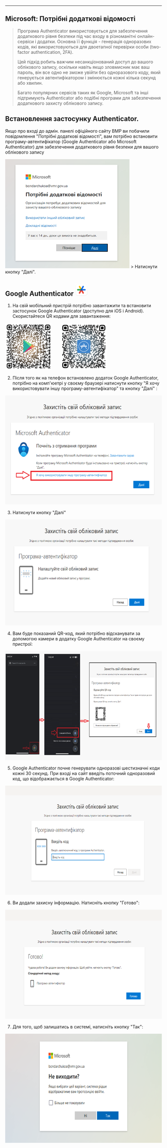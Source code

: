 ---

## Microsoft: Потрібні додаткові відомості

> Програма Authenticator використовується для забезпечення додаткового рівня безпеки під час входу в різноманітні онлайн-сервіси і додатки. Основна її функція - генерація одноразових кодів, які використовуються для двоетапної перевірки особи (two-factor authentication, 2FA).
> 
> Цей підхід робить важчим несанкціонований доступ до вашого облікового запису, оскільки навіть якщо зловмисник має ваш пароль, він все одно не зможе увійти без одноразового коду, який генерується автентифікатором і змінюється кожні кілька секунд або хвилин.
> 
> Багато популярних сервісів таких як Google, Microsoft та інші підтримують Authenticator або подібні програми для забезпечення додаткового захисту облікового запису.

## Встановлення застосунку Authenticator.

Якщо про вході до адмін. панелі офіційного сайту ВМР ви побачили повідомлення "Потрібні додаткові відомості", вам потрібно встановити програму-автентифікатор (Google Authenticator або Microsoft Authenticator) для забезпечення додаткового рівня безпеки для вашого облікового запису

<img src="https://raw.githubusercontent.com/vmr-gov-ua/docs/master/ContentEditors/assets/media/Authenticator%20(1).png" width="400" height="350">
>  Натиснути кнопку "Далі".

## Google Authenticator <img src="https://raw.githubusercontent.com/vmr-gov-ua/docs/master/ContentEditors/assets/media/Google-Play.png" alt="Google Play" width="40" height="40">

1. На свій мобільний пристрій потрібно завантажити та встановити застосунок Google Authenticator (доступно для iOS і Android). Скористайтеся QR кодами для завантаження:

<div>
  <img src="https://raw.githubusercontent.com/vmr-gov-ua/docs/master/ContentEditors/assets/media/qr-code%20(3).png" width="150" height="150">
  <span style="width: 20px; display: inline-block;"></span>
  <img src="https://raw.githubusercontent.com/vmr-gov-ua/docs/master/ContentEditors/assets/media/qr-code%20(2).png"  width="150" height="150">
</div>

2. Після того як на телефон встановлено додаток Google Authenticator, потрібно на комп'юетрі у своєму браузері натиснути кнопку "Я хочу використовувати іншу програму-автентифікатор" та кнопку "Далі" :
<img src="https://raw.githubusercontent.com/vmr-gov-ua/docs/master/ContentEditors/assets/media/Authenticator2.png" width="570" height="350">

3. Натиснути кнопку "Далі"
<img src="https://raw.githubusercontent.com/vmr-gov-ua/docs/master/ContentEditors/assets/media/Authenticator%207.png" width="590" height="340">

4. Вам буде показаний QR-код, який потрібно відсканувати за допомогою камери в додатку Google Authenticator на своєму пристрої:
<img src="https://raw.githubusercontent.com/vmr-gov-ua/docs/master/ContentEditors/assets/media/Authenticator%20(8).png" width="710" height="350"> 

5. Google Authenticator почне генерувати одноразові шестизначні коди кожні 30 секунд.
При вході на сайт введіть поточний одноразовий код, що відображається в Google Authenticator:
<img src="https://raw.githubusercontent.com/vmr-gov-ua/docs/master/ContentEditors/assets/media/Authenticator%20(10).png" width="680" height="350"> 
   
6. Ви додали захисну інформацію. Натисніть кнопку "Готово":

<img src="https://raw.githubusercontent.com/vmr-gov-ua/docs/master/ContentEditors/assets/media/Authenticator%20(11).png" width="680" height="350"> 

7. Для того, щоб залишатись в системі, натисніть кнопку "Так":

<img src="https://raw.githubusercontent.com/vmr-gov-ua/docs/master/ContentEditors/assets/media/Authenticator%20(12).png" width="680" height="350"> 
